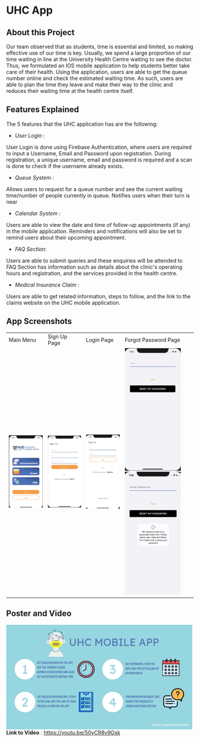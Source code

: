 # UHC App
## About this Project 
Our team observed that as students, time is essential and limited, so making effective use of our time is key. Usually, we spend a large proportion of our time waiting in line at the University Health Centre waiting to see the doctor. Thus, we formulated an IOS mobile application to help students better take care of their health. Using the application, users are able to get the queue number online and check the estimated waiting time. As such, users are able to plan the time they leave and make their way to the clinic and reduces their waiting time at the health centre itself.

## Features Explained
The 5 features that the UHC application has are the following:

- *User Login* :

User Login is done using Firebase Authentication, where users are required to input a Username, Email and Password upon registration. During registration, a unique username, email and password is required and a scan is done to check if the username already exists.

- *Queue System* :

Allows users to request for a queue number and see the current waiting time/number of people currently in queue. 
Notifies users when their turn is near

- *Calendar System* :

Users are able to view the date and time of follow-up appointments (if any) in the mobile application. Reminders and notifications will also be set to remind users about their upcoming appointment.


- *FAQ Section*:

Users are able to submit queries and these enquiries will be attended to
FAQ Section has information such as details about the clinic's operating hours and registration, and the services provided in the health centre.

- *Medical Insurance Claim* :

Users are able to get related information, steps to follow, and the link to the claims website on the UHC mobile application.

## App Screenshots
<table>
  <tr>
    <td> Main Menu </td>
    <td> Sign Up Page </td>
    <td> Login Page </td>
    <td> Forgot Password Page </td>
  </tr> 
  <tr> 
    <td> <img src= "screenshots/MainMenu.png" width = "150" title ="Main Menu" /> </td>
    <td> <img src= "screenshots/SignUp.png" width = "150" title = "Sign Up Page"> </td>
    <td> <img src= "screenshots/SignIn.png" width = "150 title = "Login Page""> </td>
    <td> <img src= "screenshots/ForgotPassword.png" width = "150">
      <img src= "screenshots/ForgotPasswordStatus.png" width = "150"> </td>
  </tr>
  </table>


## Poster and Video
<p>
<img align = "left" src = "screenshots/Poster.jpg" width = "500" />
</p>

<br/>


**Link to Video** : https://youtu.be/50yCR8v9Gsk
                                                              



